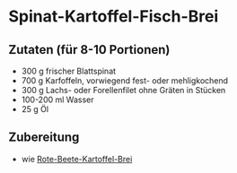 # Spinat-Kartoffel-Fisch-Brei

## Zutaten (für 8-10 Portionen)
 + 300 g frischer Blattspinat
 + 700 g Karfoffeln, vorwiegend fest- oder mehligkochend
 + 300 g Lachs- oder Forellenfilet ohne Gräten in Stücken
 + 100-200 ml Wasser
 + 25 g Öl

## Zubereitung
 + wie
   [Rote-Beete-Kartoffel-Brei](https://github.com/tdussa/Breirezepte/blob/master/Rote-Beete-Kartoffelbrei.md)
